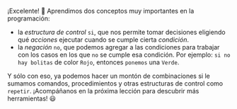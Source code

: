 ¡Excelente! :tada: Aprendimos dos conceptos muy importantes en la programación:

* la _estructura de control_ `si`, que nos permite tomar decisiones eligiendo qué _acciones_ ejecutar cuando se cumple cierta _condición_.
* la _negación_ `no`, que podemos agregar a las condiciones para trabajar con los casos en los que `no` se cumple esa condición. Por ejemplo: `si no hay bolitas` de color `Rojo`, entonces `ponemos` una `Verde`.

Y sólo con eso, ya podemos hacer un montón de combinaciones si le sumamos comandos, procedimientos y otras estructuras de control como `repetir`. ¡Acompáñanos en la próxima lección para descubrir más herramientas! :smiley: 
